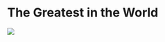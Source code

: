 # The Greatest in the World

![](https://manhwaz.com/app/manga/uploads/covers/477a3ed59d64d37570fe55c19430fae7.jpg)
